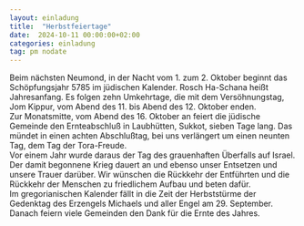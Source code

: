 ```yaml
---
layout: einladung
title:  "Herbstfeiertage"
date:  2024-10-11 00:00:00+02:00
categories: einladung
tag: pm nodate
---
```


Beim nächsten Neumond, in der Nacht vom 1. zum 2. Oktober beginnt das Schöpfungsjahr 5785 im jüdischen Kalender. Rosch Ha-Schana heißt Jahresanfang. Es folgen zehn Umkehrtage, die mit dem Versöhnungstag, Jom Kippur, vom Abend des 11. bis Abend des 12. Oktober enden.
<br>
Zur Monatsmitte, vom Abend des 16. Oktober an feiert die jüdische Gemeinde den Ernteabschluß in Laubhütten, Sukkot, sieben Tage lang. Das mündet in einen achten Abschlußtag, bei uns verlängert um einen neunten Tag, dem Tag der Tora-Freude.
<br>
Vor einem Jahr wurde daraus der Tag des grauenhaften Überfalls auf Israel. Der damit begonnene Krieg dauert an und ebenso unser Entsetzen und unsere Trauer darüber. Wir wünschen die Rückkehr der Entführten und die Rückkehr der Menschen zu friedlichem Aufbau und beten dafür.
<br>
Im gregorianischen Kalender fällt in die Zeit der Herbststürme der Gedenktag des Erzengels Michaels und aller Engel am 29. September. Danach feiern viele Gemeinden den Dank für die Ernte des Jahres.
